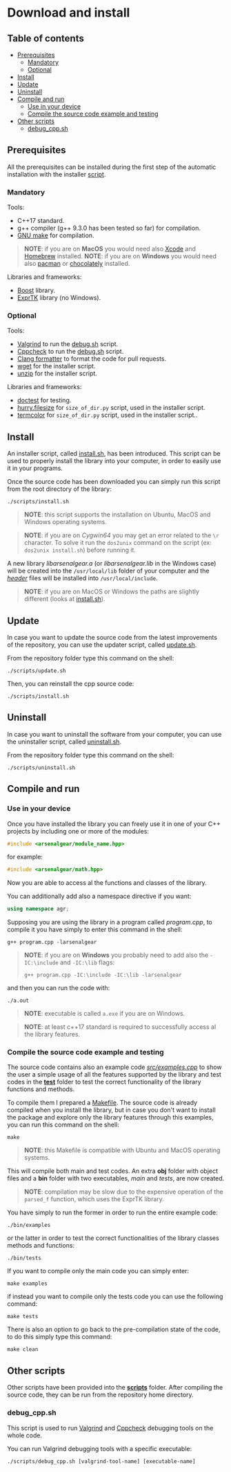 # Download and install

## Table of contents

- [Prerequisites](#prerequisites)
  - [Mandatory](#mandatory)
  - [Optional](#optional)
- [Install](#install)
- [Update](#update)
- [Uninstall](#uninstall)
- [Compile and run](#compile-and-run)
  - [Use in your device](#use-in-your-device)
  - [Compile the source code example and testing](#compile-the-source-code-example-and-testing)
- [Other scripts](#other-scripts)
  - [debug_cpp.sh](#debugsh)

## Prerequisites

All the prerequisites can be installed during the first step of the automatic installation with the installer [script](https://github.com/JustWhit3/arsenalgear-cpp/blob/main/scripts/install.sh).

### Mandatory

Tools:

- C++17 standard.
- g++ compiler (g++ 9.3.0 has been tested so far) for compilation.
- [GNU make](https://www.opensourceforu.com/2012/06/gnu-make-in-detail-for-beginners/#:~:text=Installing%20GNU%20Make,install%20build%2Dessential.) for compilation.

> **NOTE**: if you are on **MacOS** you would need also [Xcode](https://www.freecodecamp.org/news/how-to-download-and-install-xcode/) and [Homebrew](https://brew.sh/index_it) installed.
> **NOTE**: if you are on **Windows** you would need also [pacman](https://www.msys2.org/docs/package-management/) or [chocolately](https://chocolatey.org/) installed.

Libraries and frameworks:

- [Boost](https://www.boost.org/) library.
- [ExprTK](http://www.partow.net/programming/exprtk/) library (no Windows).

### Optional

Tools:

- [Valgrind](https://valgrind.org/) to run the [debug.sh](#debugsh) script.
- [Cppcheck](https://github.com/danmar/cppcheck) to run the [debug.sh](#debugsh) script.
- [Clang formatter](https://stackoverflow.com/questions/20756924/how-can-i-install-clang-format-in-ubuntu#:~:text=16.04%2C%20simply%20do%3A-,sudo%20apt%20install%20clang%2Dformat,-Share) to format the code for pull requests.
- [wget](https://www.techwalla.com/articles/how-to-install-wget-in-ubuntu) for the installer script.
- [unzip](https://www.mysoftkey.com/linux/how-to-do-zip-and-unzip-file-in-ubuntu-linux/) for the installer script.

Libraries and frameworks:

- [doctest](https://github.com/onqtam/doctest) for testing.
- [hurry.filesize](https://pypi.org/project/hurry.filesize/) for `size_of_dir.py` script, used in the installer script.
- [termcolor](https://pypi.org/project/termcolor/) for `size_of_dir.py` script, used in the installer script..

## Install

An installer script, called [install.sh](https://github.com/JustWhit3/arsenalgear-cpp/blob/main/scripts/install.sh), has been introduced. This script can be used to properly install the library into your computer, in order to easily use it in your programs.

Once the source code has been downloaded you can simply run this script from the root directory of the library:

```shell
./scripts/install.sh
```
> **NOTE**: this script supports the installation on Ubuntu, MacOS and Windows operating systems.

> **NOTE**: if you are on *Cygwin64* you may get an error related to the `\r` character. To solve it run the `dos2unix` command on the script (ex: `dos2unix install.sh`) before running it.

A new library *libarsenalgear.a* (or *libarsenalgear.lib* in the Windows case) will be created into the `/usr/local/lib` folder of your computer and the [*header*](https://github.com/JustWhit3/arsenalgear-cpp/blob/main/include) files will be installed into `/usr/local/include`.
> **NOTE**: if you are on MacOS or Windows the paths are slightly different (looks at [install.sh](https://github.com/JustWhit3/arsenalgear-cpp/blob/main/scripts/install.sh)).

## Update

In case you want to update the source code from the latest improvements of the repository, you can use the updater script, called [update.sh](https://github.com/JustWhit3/arsenalgear-cpp/blob/main/scripts/update.sh).

From the repository folder type this command on the shell:

```shell
./scripts/update.sh
```

Then, you can reinstall the cpp source code:

```shell
./scripts/install.sh
```

## Uninstall

In case you want to uninstall the software from your computer, you can use the uninstaller script, called [uninstall.sh](https://github.com/JustWhit3/arsenalgear-cpp/blob/main/scripts/uninstall.sh).

From the repository folder type this command on the shell:

```shell
./scripts/uninstall.sh
```

## Compile and run

### Use in your device

Once you have installed the library you can freely use it in one of your C++ projects by including one or more of the modules:

```c++
#include <arsenalgear/module_name.hpp>
```

for example:

```c++
#include <arsenalgear/math.hpp>
```

Now you are able to access al the functions and classes of the library.

You can additionally add also a namespace directive if you want:

```c++
using namespace agr;
```

Supposing you are using the library in a program called *program.cpp*, to compile it you have simply to enter this command in the shell:

```shell
g++ program.cpp -larsenalgear
```

> **NOTE**: if you are on **Windows** you probably need to add also the `-IC:\include` and `-IC:\lib` flags:
>
> ```shell
> g++ program.cpp -IC:\include -IC:\lib -larsenalgear
> ```

and then you can run the code with:

```shell
./a.out
```
> **NOTE**: executable is called `a.exe` if you are on Windows.


> **NOTE**: at least c++17 standard is required to successfully access al the library features.

### Compile the source code example and testing

The source code contains also an example code [*src/examples.cpp*](https://github.com/JustWhit3/arsenalgear-cpp/blob/main/src/examples.cpp) to show the user a simple usage of all the features supported by the library and test codes in the [**test**](https://github.com/JustWhit3/osmanip/blob/main/cpp/test) folder to test the correct functionality of the library functions and methods.

To compile them I prepared a [Makefile](https://github.com/JustWhit3/arsenalgear-cpp/blob/main/Makefile). The source code is already compiled when you install the library, but in case you don't want to install the package and explore only the library features through this examples, you can run this command on the shell:

```shell
make
```
> **NOTE**: this Makefile is compatible with Ubuntu and MacOS operating systems.

This will compile both main and test codes. An extra **obj** folder with object files and a **bin** folder with two executables, *main* and *tests*, are now created.
>**NOTE**: compilation may be slow due to the expensive operation of the `parsed_f` function, which uses the ExprTK library.

You have simply to run the former in order to run the entire example code:

```shell
./bin/examples
```

or the latter in order to test the correct functionalities of the library classes methods and functions:

```shell
./bin/tests
```

If you want to compile only the main code you can simply enter:

```shell
make examples
```

if instead you want to compile only the tests code you can use the following command:

```shell
make tests
```

There is also an option to go back to the pre-compilation state of the code, to do this simply type this command:

```shell
make clean
```

## Other scripts

Other scripts have been provided into the [**scripts**](https://github.com/JustWhit3/arsenalgear-cpp/blob/main/scripts) folder. After compiling the source code, they can be run from the repository home directory.

### debug_cpp.sh

This script is used to run [Valgrind](https://valgrind.org/) and [Cppcheck](https://github.com/danmar/cppcheck) debugging tools on the whole code.

You can run Valgrind debugging tools with a specific executable:

```shell
./scripts/debug_cpp.sh [valgrind-tool-name] [executable-name]
```
